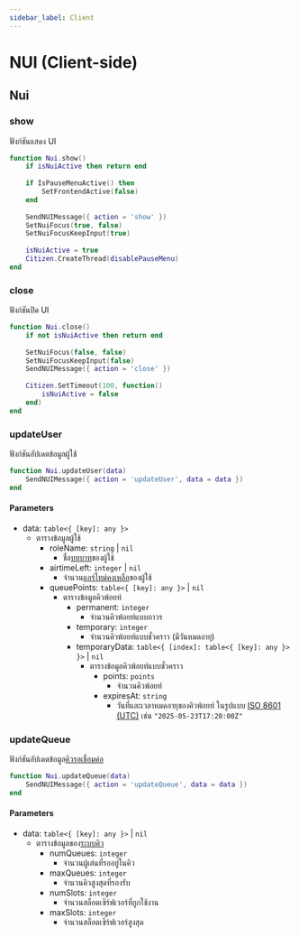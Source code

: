```yaml
---
sidebar_label: Client
---
```


# NUI (Client-side)

## Nui

### show

ฟังก์ชันแสดง UI

```lua title="บรรทัดที่ 15"
function Nui.show()
    if isNuiActive then return end
    
    if IsPauseMenuActive() then
        SetFrontendActive(false)
    end
    
    SendNUIMessage({ action = 'show' })
    SetNuiFocus(true, false)
    SetNuiFocusKeepInput(true)
    
    isNuiActive = true
    Citizen.CreateThread(disablePauseMenu)
end
```

### close

ฟังก์ชันปิด UI

```lua title="บรรทัดที่ 31"
function Nui.close()
    if not isNuiActive then return end
    
    SetNuiFocus(false, false)
    SetNuiFocusKeepInput(false)
    SendNUIMessage({ action = 'close' })
    
    Citizen.SetTimeout(100, function()
        isNuiActive = false
    end)
end
```

### updateUser

ฟังก์ชันอัปเดตข้อมูลผู้ใช้

```lua title="บรรทัดที่ 66"
function Nui.updateUser(data)
    SendNUIMessage({ action = 'updateUser', data = data })
end
```

#### Parameters

- data: `table<{ [key]: any }>`
    - ตารางข้อมูลผู้ใช้
        - roleName: `string` | `nil`
            - ชื่อ[บทบาท](../../config/setup.md#roles)ของผู้ใช้
        - airtimeLeft: `integer` | `nil`
            - จำนวน[แอร์ไทม์คงเหลือ](../../config/core.md#airtimeserver)ของผู้ใช้
        - queuePoints: `table<{ [key]: any }>` | `nil`
            - ตารางข้อมูลคิวพ้อยท์
                - permanent: `integer`
                    - จำนวนคิวพ้อยท์แบบถาวร
                - temporary: `integer`
                    - จำนวนคิวพ้อยท์แบบชั่วคราว (มีวันหมดอายุ)
                - temporaryData: `table<{ [index]: table<{ [key]: any }> }>` | `nil`
                    - ตารางข้อมูลคิวพ้อยท์แบบชั่วคราว
                        - points: `points`
                            - จำนวนคิวพ้อยท์
                        - expiresAt: `string`
                            - วันที่และเวลาหมดอายุของคิวพ้อยท์ ในรูปแบบ [ISO 8601 (UTC)](https://en.wikipedia.org/wiki/ISO_8601) เช่น `"2025-05-23T17:20:00Z"`

### updateQueue

ฟังก์ชันอัปเดตข้อมูล[คิวรอเชื่อมค่อ](../../config/queue.md)

```lua title="บรรทัดที่ 72"
function Nui.updateQueue(data)
    SendNUIMessage({ action = 'updateQueue', data = data })
end
```

#### Parameters

- data: `table<{ [key]: any }>` | `nil`
    - ตารางข้อมูลของ[ระบบคิว](../../config/queue.md)
        - numQueues: `integer`
            - จำนวนผู้เล่นที่รออยู่ในคิว
        - maxQueues: `integer`
            - จำนวนคิวสูงสุดที่รองรับ
        - numSlots: `integer`
            - จำนวนสล็อตเซิร์ฟเวอร์ที่ถูกใช้งาน
        - maxSlots: `integer`
            - จำนวนสล็อตเซิร์ฟเวอร์สูงสุด
